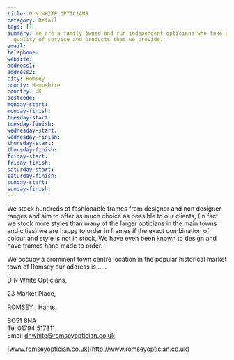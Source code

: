```yaml
---
title: D N WHITE OPTICIANS
category: Retail
tags: []
summary: We are a family owned and run independent opticians who take pride in the
  quality of service and products that we provide.
email: 
telephone: 
website: 
address1: 
address2: 
city: Romsey
county: Hampshire
country: UK
postcode: 
monday-start: 
monday-finish: 
tuesday-start: 
tuesday-finish: 
wednesday-start: 
wednesday-finish: 
thursday-start: 
thursday-finish: 
friday-start: 
friday-finish: 
saturday-start: 
saturday-finish: 
sunday-start: 
sunday-finish: 
---
```

We stock hundreds of fashionable frames from designer and non designer ranges and aim to offer as much choice as possible to our clients, (In fact we stock more styles than many of the larger opticians in the main towns and cities) we are happy to order in frames if the exact combination of colour and style is not in stock, We have even been known to design and have frames hand made to order.

We occupy a prominent town centre location in the popular historical market town of Romsey our address is......

D N White Opticians,

23 Market Place,

ROMSEY , Hants.

SO51 8NA  
 Tel 01794 517311  
 Email [dnwhite@romseyoptician.co.uk](mailto:dnwhite@romseyoptician.co.uk)

[www.romseyoptician.co.uk](http://www.romseyoptician.co.uk)


